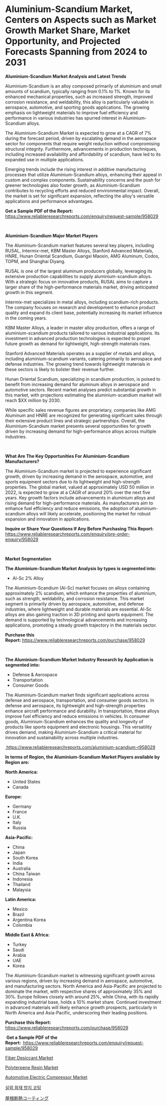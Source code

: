 <p><h1>Aluminium-Scandium Market, Centers on Aspects such as Market Growth Market Share, Market Opportunity, and Projected Forecasts Spanning from 2024 to 2031</h1></p><p><strong>Aluminium-Scandium Market Analysis and Latest Trends</strong></p>
<p><p>Aluminium-Scandium is an alloy composed primarily of aluminium and small amounts of scandium, typically ranging from 0.1% to 1%. Known for its enhanced mechanical properties, such as increased strength, improved corrosion resistance, and weldability, this alloy is particularly valuable in aerospace, automotive, and sporting goods applications. The growing emphasis on lightweight materials to improve fuel efficiency and performance in various industries has spurred interest in Aluminium-Scandium alloys.</p><p>The Aluminium-Scandium Market is expected to grow at a CAGR of 7% during the forecast period, driven by escalating demand in the aerospace sector for components that require weight reduction without compromising structural integrity. Furthermore, advancements in production techniques, including increased availability and affordability of scandium, have led to its expanded use in multiple applications. </p><p>Emerging trends include the rising interest in additive manufacturing processes that utilize Aluminium-Scandium alloys, enhancing their appeal in custom and complex components. Sustainability concerns and the push for greener technologies also foster growth, as Aluminium-Scandium contributes to recycling efforts and reduced environmental impact. Overall, the market is set for significant expansion, reflecting the alloy's versatile applications and performance advantages.</p></p>
<p><strong>Get a Sample PDF of the Report:&nbsp;</strong> <a href="https://www.reliableresearchreports.com/enquiry/request-sample/958029">https://www.reliableresearchreports.com/enquiry/request-sample/958029</a></p>
<p>&nbsp;</p>
<p><strong>Aluminium-Scandium Major Market Players</strong></p>
<p><p>The Aluminium-Scandium market features several key players, including RUSAL, Intermix-met, KBM Master Alloys, Stanford Advanced Materials, HNRE, Hunan Oriental Scandium, Guangxi Maoxin, AMG Aluminum, Codos, TOPM, and Shanghai Diyang. </p><p>RUSAL is one of the largest aluminum producers globally, leveraging its extensive production capabilities to supply aluminium-scandium alloys. With a strategic focus on innovative products, RUSAL aims to capture a larger share of the high-performance materials market, driving anticipated growth in this segment.</p><p>Intermix-met specializes in metal alloys, including scandium-rich products. The company focuses on research and development to enhance product quality and expand its client base, potentially increasing its market influence in the coming years.</p><p>KBM Master Alloys, a leader in master alloy production, offers a range of aluminium-scandium products tailored to various industrial applications. Its investment in advanced production technologies is expected to propel future growth as demand for lightweight, high-strength materials rises.</p><p>Stanford Advanced Materials operates as a supplier of metals and alloys, including aluminium-scandium variants, catering primarily to aerospace and defense industries. The growing trend towards lightweight materials in these sectors is likely to bolster their revenue further.</p><p>Hunan Oriental Scandium, specializing in scandium production, is poised to benefit from increasing demand for aluminum alloys in aerospace and automotive sectors. Recent market analyses predict substantial growth in this market, with projections estimating the aluminium-scandium market will reach $XX million by 2030.</p><p>While specific sales revenue figures are proprietary, companies like AMG Aluminum and HNRE are recognized for generating significant sales through their extensive product lines and strategic partnerships. Overall, the Aluminium-Scandium market presents several opportunities for growth driven by increasing demand for high-performance alloys across multiple industries.</p></p>
<p>&nbsp;</p>
<p><strong>What Are The Key Opportunities For Aluminium-Scandium Manufacturers?</strong></p>
<p><p>The Aluminium-Scandium market is projected to experience significant growth, driven by increasing demand in the aerospace, automotive, and sports equipment sectors due to its lightweight and high-strength properties. The global market, valued at approximately USD 50 million in 2022, is expected to grow at a CAGR of around 20% over the next five years. Key growth factors include advancements in aluminium alloys and rising demand for high-performance materials. As manufacturers aim to enhance fuel efficiency and reduce emissions, the adoption of aluminium-scandium alloys will likely accelerate, positioning the market for robust expansion and innovation in applications.</p></p>
<p><strong>Inquire or Share Your Questions If Any Before Purchasing This Report:</strong> <a href="https://www.reliableresearchreports.com/enquiry/pre-order-enquiry/958029">https://www.reliableresearchreports.com/enquiry/pre-order-enquiry/958029</a></p>
<p>&nbsp;</p>
<p><strong>Market Segmentation</strong></p>
<p><strong>The Aluminium-Scandium Market Analysis by types is segmented into:</strong></p>
<p><ul><li>Al-Sc 2% Alloy</li></ul></p>
<p><p>The Aluminium-Scandium (Al-Sc) market focuses on alloys containing approximately 2% scandium, which enhance the properties of aluminium, such as strength, weldability, and corrosion resistance. This market segment is primarily driven by aerospace, automotive, and defense industries, where lightweight and durable materials are essential. Al-Sc alloys are also gaining traction in 3D printing and sports equipment. The demand is supported by technological advancements and increasing applications, promoting a steady growth trajectory in the materials sector.</p></p>
<p><strong>Purchase this Report:&nbsp;</strong><a href="https://www.reliableresearchreports.com/purchase/958029">https://www.reliableresearchreports.com/purchase/958029</a></p>
<p>&nbsp;</p>
<p><strong>The Aluminium-Scandium Market Industry Research by Application is segmented into:</strong></p>
<p><ul><li>Defense & Aerospace</li><li>Transportation</li><li>Consumer Goods</li></ul></p>
<p><p>The Aluminium-Scandium market finds significant applications across defense and aerospace, transportation, and consumer goods sectors. In defense and aerospace, its lightweight and high-strength properties enhance aircraft performance and durability. In transportation, these alloys improve fuel efficiency and reduce emissions in vehicles. In consumer goods, Aluminium-Scandium enhances the quality and longevity of products like sports equipment and electronic housings. This versatility drives demand, making Aluminium-Scandium a critical material for innovation and sustainability across multiple industries.</p></p>
<p><a href="https://www.reliableresearchreports.com/aluminium-scandium-r958029">&nbsp;https://www.reliableresearchreports.com/aluminium-scandium-r958029</a></p>
<p><strong>In terms of Region, the Aluminium-Scandium Market Players available by Region are:</strong></p>
<p>
    <p> <strong> North America: </strong>
        <ul>
            <li>United States</li>
            <li>Canada</li>
        </ul>
        </p> 
    <p> <strong> Europe: </strong>
        <ul>
            <li>Germany</li>
            <li>France</li>
            <li>U.K.</li>
            <li>Italy</li>
            <li>Russia</li>
        </ul>
        </p> 
    <p> <strong> Asia-Pacific: </strong>
        <ul>
            <li>China</li>
            <li>Japan</li>
            <li>South Korea</li>
            <li>India</li>
            <li>Australia</li>
            <li>China Taiwan</li>
            <li>Indonesia</li>
            <li>Thailand</li>
            <li>Malaysia</li>
        </ul>
        </p> 
    <p> <strong> Latin America: </strong>
        <ul>
            <li>Mexico</li>
            <li>Brazil</li>
            <li>Argentina Korea</li>
            <li>Colombia</li>
        </ul>
        </p> 
    <p> <strong> Middle East & Africa: </strong>
        <ul>
            <li>Turkey</li>
            <li>Saudi</li>
            <li>Arabia</li>
            <li>UAE</li>
            <li>Korea</li>
        </ul>
    </p>
    </p>
<p><p>The Aluminium-Scandium market is witnessing significant growth across various regions, driven by increasing demand in aerospace, automotive, and manufacturing sectors. North America and Asia-Pacific are projected to dominate the market, with respective shares of approximately 35% and 30%. Europe follows closely with around 25%, while China, with its rapidly expanding industrial base, holds a 10% market share. Continued investment in advanced materials will likely enhance growth prospects, particularly in North America and Asia-Pacific, underscoring their leading positions.</p></p>
<p><strong>Purchase this Report: </strong><a href="https://www.reliableresearchreports.com/purchase/958029">https://www.reliableresearchreports.com/purchase/958029</a></p>
<p>&nbsp;<strong>Get a Sample PDF of the Report:&nbsp;&nbsp;</strong><a href="https://www.reliableresearchreports.com/enquiry/request-sample/958029">https://www.reliableresearchreports.com/enquiry/request-sample/958029</a></p>
<p><strong></strong></p>
<p><p><a href="https://www.linkedin.com/pulse/what-innovations-market-trends-shaping-fiber-desiccant-indicurator-dsuef?trackingId=KcEsIJs%2BS02WeOA0dfY1qA%3D%3D">Fiber Desiccant Market</a></p><p><a href="https://issuu.com/reportprime-2/docs/polyterpene-resin-market-size-2030._e2b4a20ab768ac">Polyterpene Resin Market</a></p><p><a href="https://medium.com/@charlesporter2662/the-comprehensive-automotive-electric-compressor-market-research-report-is-essential-for-585086871d41">Automotive Electric Compressor Market</a></p><p><a href="https://medium.com/@derrickmafrks96745/outdoor-fire-protection-coatings-market-%EC%9D%98-%EA%B8%80%EB%A1%9C%EB%B2%8C-%EC%8B%9C%EC%9E%A5-%EA%B0%9C%EC%9A%94%EB%8A%94-%EC%A0%84-%EC%84%B8%EA%B3%84-%EB%B0%8F-%EC%A3%BC%EC%9A%94-%EC%8B%9C%EC%9E%A5%EC%9D%98-%EC%82%B0%EC%97%85%EC%97%90-%EC%98%81%ED%96%A5%EC%9D%84-%EB%AF%B8%EC%B9%98%EB%8A%94-%EC%A3%BC%EC%9A%94-%ED%8A%B8%EB%A0%8C%EB%93%9C%EC%97%90-%EB%8C%80%ED%95%9C-%EB%8F%85%ED%8A%B9%ED%95%9C-%EA%B4%80%EC%A0%90%EC%9D%84-af7cdba4b656">실외 화재 방지 코팅</a></p><p><a href="https://medium.com/@qirvhhyf42/roof-heat-insulation-coating-market-%E3%81%AE%E3%82%B0%E3%83%AD%E3%83%BC%E3%83%90%E3%83%AB%E5%B8%82%E5%A0%B4%E6%A6%82%E8%A6%81%E3%81%AF-%E4%B8%96%E7%95%8C%E3%81%8A%E3%82%88%E3%81%B3%E4%B8%BB%E8%A6%81%E5%B8%82%E5%A0%B4%E3%81%AB%E3%81%8A%E3%81%91%E3%82%8B%E6%A5%AD%E7%95%8C%E3%81%AB%E5%BD%B1%E9%9F%BF%E3%82%92%E4%B8%8E%E3%81%88%E3%82%8B%E4%B8%BB%E8%A6%81%E3%81%AA%E3%83%88%E3%83%AC%E3%83%B3%E3%83%89%E3%81%AB%E3%81%A4%E3%81%84%E3%81%A6-%E7%8B%AC%E8%87%AA%E3%81%AE%E8%A6%96%E7%82%B9%E3%82%92%E6%8F%90%E4%BE%9B%E3%81%97%E3%81%BE%E3%81%99-493dba0bbe8a">屋根断熱コーティング</a></p></p>